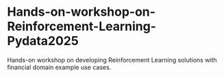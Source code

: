 # Hands-on-workshop-on-Reinforcement-Learning-Pydata2025
Hands-on workshop on developing Reinforcement Learning solutions with financial domain example use cases.
